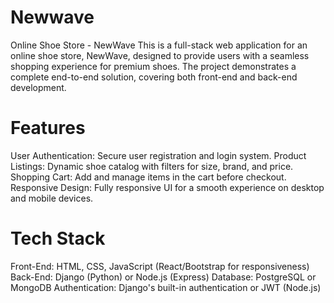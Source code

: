 # Newwave
Online Shoe Store - NewWave This is a full-stack web application for an online shoe store, NewWave, designed to provide users with a seamless shopping experience for premium shoes. The project demonstrates a complete end-to-end solution, covering both front-end and back-end development.
# Features
User Authentication: Secure user registration and login system.
Product Listings: Dynamic shoe catalog with filters for size, brand, and price.
Shopping Cart: Add and manage items in the cart before checkout.
Responsive Design: Fully responsive UI for a smooth experience on desktop and mobile devices.
# Tech Stack
Front-End: HTML, CSS, JavaScript (React/Bootstrap for responsiveness)
Back-End: Django (Python) or Node.js (Express)
Database: PostgreSQL or MongoDB
Authentication: Django's built-in authentication or JWT (Node.js)

